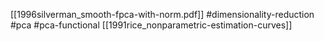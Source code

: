 [[1996silverman_smooth-fpca-with-norm.pdf]]
#dimensionality-reduction #pca #pca-functional
[[1991rice_nonparametric-estimation-curves]]

